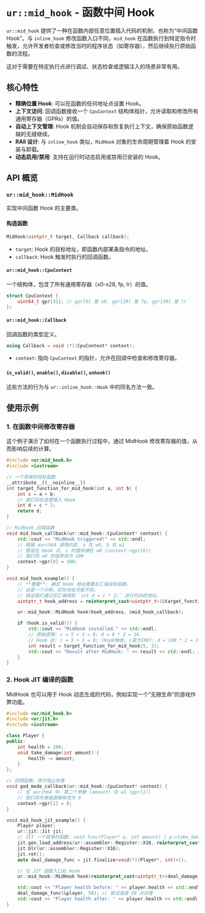 # `ur::mid_hook` - 函数中间 Hook

`ur::mid_hook` 提供了一种在函数内部任意位置插入代码的机制，也称为“中间函数 Hook”。与 `inline_hook` 修改函数入口不同，`mid_hook` 在函数执行到特定指令时触发，允许开发者检查或修改当时的程序状态（如寄存器），然后继续执行原始函数的流程。

这对于需要在特定执行点进行调试、状态检查或逻辑注入的场景非常有用。

## 核心特性

- **精确位置 Hook**: 可以在函数的任何地址点设置 Hook。
- **上下文访问**: 回调函数接收一个 `CpuContext` 结构体指针，允许读取和修改所有通用寄存器（GPRs）的值。
- **自动上下文管理**: Hook 机制会自动保存和恢复执行上下文，确保原始函数逻辑的无缝继续。
- **RAII 设计**: 与 `inline_hook` 类似，`MidHook` 对象的生命周期管理着 Hook 的安装与卸载。
- **动态启用/禁用**: 支持在运行时动态启用或禁用已安装的 Hook。

## API 概览

### `ur::mid_hook::MidHook`

实现中间函数 Hook 的主要类。

#### 构造函数

```cpp
MidHook(uintptr_t target, Callback callback);
```

- `target`: Hook 的目标地址，即函数内部某条指令的地址。
- `callback`: Hook 触发时执行的回调函数。

#### `ur::mid_hook::CpuContext`

一个结构体，包含了所有通用寄存器（x0-x28, fp, lr）的值。

```cpp
struct CpuContext {
    uint64_t gpr[31]; // gpr[0] 是 x0, gpr[29] 是 fp, gpr[30] 是 lr
};
```

#### `ur::mid_hook::Callback`

回调函数的类型定义。

```cpp
using Callback = void (*)(CpuContext* context);
```

- `context`: 指向 `CpuContext` 的指针，允许在回调中检查和修改寄存器。

#### `is_valid()`, `enable()`, `disable()`, `unhook()`

这些方法的行为与 `ur::inline_hook::Hook` 中的同名方法一致。

## 使用示例

### 1. 在函数中间修改寄存器

这个例子演示了如何在一个函数执行过程中，通过 MidHook 修改寄存器的值，从而影响后续的计算。

```cpp
#include <ur/mid_hook.h>
#include <iostream>

// 一个简单的目标函数
__attribute__((__noinline__))
int target_function_for_mid_hook(int a, int b) {
    int c = a + b;
    // 我们将在这里插入 Hook
    int d = c * 2;
    return d;
}

// MidHook 回调函数
void mid_hook_callback(ur::mid_hook::CpuContext* context) {
    std::cout << "MidHook triggered!" << std::endl;
    // 根据 aarch64 调用约定, a 在 w0, b 在 w1
    // 假设在 Hook 点, c 的值存储在 w0 (context->gpr[0])
    // 我们将 w0 的值修改为 100
    context->gpr[0] = 100;
}

void mid_hook_example() {
    // **重要**: 确定 Hook 地址需要反汇编目标函数。
    // 这是一个示例，实际地址可能不同。
    // 假设我们通过反汇编得知 `int d = c * 2;` 这行代码的地址。
    uintptr_t hook_address = reinterpret_cast<uintptr_t>(&target_function_for_mid_hook) + 12; // 假设偏移为12

    ur::mid_hook::MidHook hook(hook_address, &mid_hook_callback);

    if (hook.is_valid()) {
        std::cout << "MidHook installed." << std::endl;
        // 原始逻辑: c = 5 + 3 = 8; d = 8 * 2 = 16.
        // Hook 后: c = 5 + 3 = 8; (Hook触发, c变为100); d = 100 * 2 = 200.
        int result = target_function_for_mid_hook(5, 3);
        std::cout << "Result after MidHook: " << result << std::endl; // 预期: 200
    }
}
```

### 2. Hook JIT 编译的函数

MidHook 也可以用于 Hook 动态生成的代码，例如实现一个“无限生命”的游戏作弊功能。

```cpp
#include <ur/mid_hook.h>
#include <ur/jit.h>
#include <iostream>

class Player {
public:
    int health = 100;
    void take_damage(int amount) {
        health -= amount;
    }
};

// 回调函数，用于阻止伤害
void god_mode_callback(ur::mid_hook::CpuContext* context) {
    // 在 aarch64 中，第二个参数 (amount) 在 w1 (gpr[1])
    // 我们将伤害值直接修改为 0
    context->gpr[1] = 0;
}

void mid_hook_jit_example() {
    Player player;
    ur::jit::Jit jit;
    // JIT 一个简单的函数: void func(Player* p, int amount) { p->take_damage(amount); }
    jit.gen_load_address(ur::assembler::Register::X16, reinterpret_cast<uintptr_t>(&Player::take_damage));
    jit.blr(ur::assembler::Register::X16);
    jit.ret();
    auto deal_damage_func = jit.finalize<void(*)(Player*, int)>();

    // 在 JIT 函数入口处 Hook
    ur::mid_hook::MidHook hook(reinterpret_cast<uintptr_t>(deal_damage_func), &god_mode_callback);

    std::cout << "Player health before: " << player.health << std::endl;
    deal_damage_func(&player, 50); // 尝试造成 50 点伤害
    std::cout << "Player health after: " << player.health << std::endl; // 预期: 100 (伤害被阻止)
}
```
